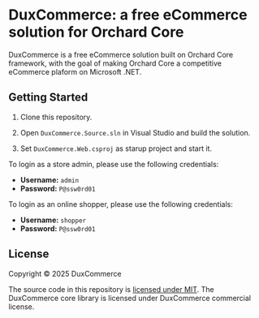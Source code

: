 # DuxCommerce: a free eCommerce solution for Orchard Core

DuxCommerce is a free eCommerce solution built on Orchard Core framework, with the goal of making Orchard Core a competitive eCommerce plaform on Microsoft .NET.

## Getting Started

1. Clone this repository.

2. Open `DuxCommerce.Source.sln` in Visual Studio and build the solution.

3. Set `DuxCommerce.Web.csproj` as starup project and start it.

To login as a store admin, please use the following credentials:

* **Username:** `admin`
* **Password:** `P@ssw0rd01`

To login as an online shopper, please use the following credentials:

* **Username:** `shopper`
* **Password:** `P@ssw0rd01`

## License

Copyright © 2025 DuxCommerce

The source code in this repository is [licensed under MIT](https://github.com/DuxCommerce/DuxCommerce.Source/blob/main/LICENSE.md). The DuxCommerce core library is licensed under DuxCommerce commercial license.